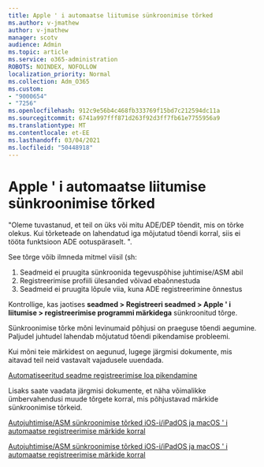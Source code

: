 ```yaml
---
title: Apple ' i automaatse liitumise sünkroonimise tõrked
ms.author: v-jmathew
author: v-jmathew
manager: scotv
audience: Admin
ms.topic: article
ms.service: o365-administration
ROBOTS: NOINDEX, NOFOLLOW
localization_priority: Normal
ms.collection: Adm_O365
ms.custom:
- "9000654"
- "7256"
ms.openlocfilehash: 912c9e56b4c468fb333769f15bd7c212594dc11a
ms.sourcegitcommit: 6741a997fff871d263f92d3ff7fb61e7755956a9
ms.translationtype: MT
ms.contentlocale: et-EE
ms.lasthandoff: 03/04/2021
ms.locfileid: "50448918"
---
```

# <a name="apple-automatic-device-enrollment-sync-errors"></a>Apple ' i automaatse liitumise sünkroonimise tõrked

"Oleme tuvastanud, et teil on üks või mitu ADE/DEP tõendit, mis on tõrke olekus. Kui tõrketeade on lahendatud iga mõjutatud tõendi korral, siis ei tööta funktsioon ADE ootuspäraselt. ".

See tõrge võib ilmneda mitmel viisil (sh:

1. Seadmeid ei pruugita sünkroonida tegevuspõhise juhtimise/ASM abil
2. Registreerimise profiili ülesanded võivad ebaõnnestuda
3. Seadmeid ei pruugita lõpule viia, kuna ADE registreerimine õnnestus

Kontrollige, kas jaotises **seadmed > Registreeri seadmed > Apple ' i liitumise > registreerimise programmi märkidega** sünkroonitud tõrge.

Sünkroonimise tõrke mõni levinumaid põhjusi on praeguse tõendi aegumine. Paljudel juhtudel lahendab mõjutatud tõendi pikendamise probleemi.

Kui mõni teie märkidest on aegunud, lugege järgmisi dokumente, mis aitavad teil neid vastavalt vajadusele uuendada.

[Automatiseeritud seadme registreerimise loa pikendamine](https://docs.microsoft.com/mem/intune/enrollment/device-enrollment-program-enroll-ios#renew-an-automated-device-enrollment-token)

Lisaks saate vaadata järgmisi dokumente, et näha võimalikke ümbervahendusi muude tõrgete korral, mis põhjustavad märkide sünkroonimise tõrkeid.

[Autojuhtimise/ASM sünkroonimise tõrked iOS-i/iPadOS ja macOS ' i automaatse registreerimise märkide korral](https://docs.microsoft.com/mem/intune/enrollment/troubleshoot-ios-enrollment-errors#sync-token-errors-between-intune-and-ade-dep)







[Autojuhtimise/ASM sünkroonimise tõrked iOS-i/iPadOS ja macOS ' i automaatse registreerimise märkide korral](https://docs.microsoft.com/mem/intune/enrollment/troubleshoot-ios-enrollment-errors#resolutions-when-syncing-tokens-between-intune-and-abmasm-for-automated-device-enrollment)
